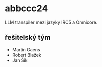 # abbccc24

LLM transpiler mezi jazyky IRC5 a Omnicore.

## řešitelský tým

- Martin Gaens
- Robert Blažek
- Jan Šik
